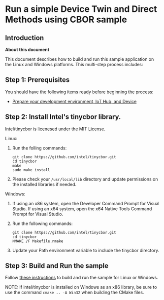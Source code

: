 # Run a simple Device Twin and Direct Methods using CBOR sample

## Introduction

**About this document**

This document describes how to build and run this sample application on the Linux and Windows platforms. This multi-step process includes:

<a name="Step-1-Prerequisites"></a>

## Step 1: Prerequisites

You should have the following items ready before beginning the process:

-   [Prepare your development environment, IoT Hub, and Device](https://github.com/Azure/azure-iot-sdk-c/tree/master/iothub_client/samples#how-to-compile-and-run-the-samples)


## Step 2: Install Intel's tinycbor library.
Intel/tinycbor is [licenesed](https://github.com/intel/tinycbor/blob/master/LICENSE) under the MIT License.

Linux:

1. Run the folling commands:

    ```
    git clone https://github.com/intel/tinycbor.git
    cd tinycbor
    make
    sudo make install
    ```

2.  Please check your `/usr/local/lib` directory and update permissions on the installed libraries if needed.

Windows:

1.  If using an x86 system, open the Developer Command Prompt for Visual Studio. If using an x64 system, open the x64 Native Tools Command Prompt for Visual Studio.

2.  Run the following commands:

    ```
    git clone https://github.com/intel/tinycbor.git
    cd tinycbor
    NMAKE /F Makefile.nmake
    ```

3.  Update your Path environment variable to include the tinycbor directory.

<a name="Step-2-Build"></a>

## Step 3: Build and Run the sample

Follow [these instructions](https://github.com/Azure/azure-iot-sdk-c/blob/master/doc/devbox_setup.md) to build and run the sample for Linux or Windows.

NOTE: If intel/tinycbor is installed on Windows as an x86 library, be sure to use the command `cmake .. -A Win32` when building the CMake files.
